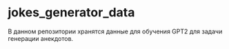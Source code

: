 # jokes_generator_data

В данном репозитории хранятся данные для обучения GPT2 для задачи генерации анекдотов.
